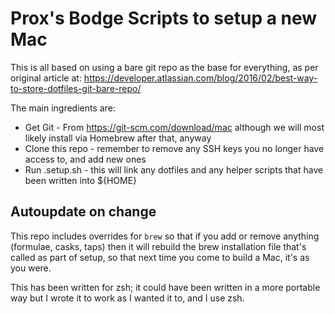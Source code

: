 # Prox's Bodge Scripts to setup a new Mac

This is all based on using a bare git repo as the base for everything, as per original article at:
https://developer.atlassian.com/blog/2016/02/best-way-to-store-dotfiles-git-bare-repo/

The main ingredients are:

 * Get Git - From https://git-scm.com/download/mac although we will most likely install via Homebrew after that, anyway
 * Clone this repo - remember to remove any SSH keys you no longer have access to, and add new ones
 * Run .setup.sh - this will link any dotfiles and any helper scripts that have been written into ${HOME}
 
## Autoupdate on change

This repo includes overrides for `brew` so that if you add or remove anything (formulae, casks, taps) then it will rebuild the brew installation file that's called as part of setup, so that next time you come to build a Mac, it's as you were.

This has been written for zsh; it could have been written in a more portable way but I wrote it to work as I wanted it to, and I use zsh.
